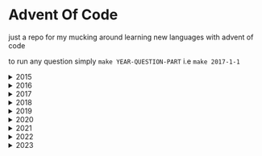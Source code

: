 # Advent Of Code

just a repo for my mucking around learning new languages with advent of code

to run any question simply `make YEAR-QUESTION-PART` i.e `make 2017-1-1`

<details>
<summary>2015</summary>

# 2015 In Rust #

01.1 ![alt text](https://raw.githubusercontent.com/phyzical/advent-of-code/master/cross.png)
01.2 ![alt text](https://raw.githubusercontent.com/phyzical/advent-of-code/master/cross.png)

02.1 ![alt text](https://raw.githubusercontent.com/phyzical/advent-of-code/master/cross.png)
02.2 ![alt text](https://raw.githubusercontent.com/phyzical/advent-of-code/master/cross.png)

03.1 ![alt text](https://raw.githubusercontent.com/phyzical/advent-of-code/master/cross.png)
03.2 ![alt text](https://raw.githubusercontent.com/phyzical/advent-of-code/master/cross.png)

04.1 ![alt text](https://raw.githubusercontent.com/phyzical/advent-of-code/master/cross.png)
04.2 ![alt text](https://raw.githubusercontent.com/phyzical/advent-of-code/master/cross.png)

05.1 ![alt text](https://raw.githubusercontent.com/phyzical/advent-of-code/master/cross.png)
05.2 ![alt text](https://raw.githubusercontent.com/phyzical/advent-of-code/master/cross.png)

06.1 ![alt text](https://raw.githubusercontent.com/phyzical/advent-of-code/master/cross.png)
06.2 ![alt text](https://raw.githubusercontent.com/phyzical/advent-of-code/master/cross.png)

07.1 ![alt text](https://raw.githubusercontent.com/phyzical/advent-of-code/master/cross.png)
07.2 ![alt text](https://raw.githubusercontent.com/phyzical/advent-of-code/master/cross.png)

08.1 ![alt text](https://raw.githubusercontent.com/phyzical/advent-of-code/master/cross.png)
08.2 ![alt text](https://raw.githubusercontent.com/phyzical/advent-of-code/master/cross.png)

09.1 ![alt text](https://raw.githubusercontent.com/phyzical/advent-of-code/master/cross.png)
09.2 ![alt text](https://raw.githubusercontent.com/phyzical/advent-of-code/master/cross.png)

10.1 ![alt text](https://raw.githubusercontent.com/phyzical/advent-of-code/master/cross.png)
10.2 ![alt text](https://raw.githubusercontent.com/phyzical/advent-of-code/master/cross.png)

11.1 ![alt text](https://raw.githubusercontent.com/phyzical/advent-of-code/master/cross.png)
11.2 ![alt text](https://raw.githubusercontent.com/phyzical/advent-of-code/master/cross.png)

12.1 ![alt text](https://raw.githubusercontent.com/phyzical/advent-of-code/master/cross.png)
12.2 ![alt text](https://raw.githubusercontent.com/phyzical/advent-of-code/master/cross.png)

13.1 ![alt text](https://raw.githubusercontent.com/phyzical/advent-of-code/master/cross.png)
13.2 ![alt text](https://raw.githubusercontent.com/phyzical/advent-of-code/master/cross.png)

14.1 ![alt text](https://raw.githubusercontent.com/phyzical/advent-of-code/master/cross.png)
14.2 ![alt text](https://raw.githubusercontent.com/phyzical/advent-of-code/master/cross.png)

15.1 ![alt text](https://raw.githubusercontent.com/phyzical/advent-of-code/master/cross.png)
15.2 ![alt text](https://raw.githubusercontent.com/phyzical/advent-of-code/master/cross.png)

16.1 ![alt text](https://raw.githubusercontent.com/phyzical/advent-of-code/master/cross.png)
16.2 ![alt text](https://raw.githubusercontent.com/phyzical/advent-of-code/master/cross.png)

17.1 ![alt text](https://raw.githubusercontent.com/phyzical/advent-of-code/master/cross.png)
17.2 ![alt text](https://raw.githubusercontent.com/phyzical/advent-of-code/master/cross.png)

18.1 ![alt text](https://raw.githubusercontent.com/phyzical/advent-of-code/master/cross.png)
18.2 ![alt text](https://raw.githubusercontent.com/phyzical/advent-of-code/master/cross.png)

19.1 ![alt text](https://raw.githubusercontent.com/phyzical/advent-of-code/master/cross.png)
19.2 ![alt text](https://raw.githubusercontent.com/phyzical/advent-of-code/master/cross.png)

20.1 ![alt text](https://raw.githubusercontent.com/phyzical/advent-of-code/master/cross.png)
20.2 ![alt text](https://raw.githubusercontent.com/phyzical/advent-of-code/master/cross.png)

21.1 ![alt text](https://raw.githubusercontent.com/phyzical/advent-of-code/master/cross.png)
21.2 ![alt text](https://raw.githubusercontent.com/phyzical/advent-of-code/master/cross.png)

22.1 ![alt text](https://raw.githubusercontent.com/phyzical/advent-of-code/master/cross.png)
22.2 ![alt text](https://raw.githubusercontent.com/phyzical/advent-of-code/master/cross.png)

23.1 ![alt text](https://raw.githubusercontent.com/phyzical/advent-of-code/master/cross.png)
23.2 ![alt text](https://raw.githubusercontent.com/phyzical/advent-of-code/master/cross.png)

24.1 ![alt text](https://raw.githubusercontent.com/phyzical/advent-of-code/master/cross.png)
24.2 ![alt text](https://raw.githubusercontent.com/phyzical/advent-of-code/master/cross.png)

25.1 ![alt text](https://raw.githubusercontent.com/phyzical/advent-of-code/master/cross.png)
25.2 ![alt text](https://raw.githubusercontent.com/phyzical/advent-of-code/master/cross.png)
</details>

<details>
<summary>2016</summary>

# 2016 in javascript #

01.1 ![alt text](https://raw.githubusercontent.com/phyzical/advent-of-code/master/golden_star.png)
01.2 ![alt text](https://raw.githubusercontent.com/phyzical/advent-of-code/master/golden_star.png)

02.1 ![alt text](https://raw.githubusercontent.com/phyzical/advent-of-code/master/golden_star.png)
02.2 ![alt text](https://raw.githubusercontent.com/phyzical/advent-of-code/master/golden_star.png)

03.1 ![alt text](https://raw.githubusercontent.com/phyzical/advent-of-code/master/golden_star.png)
03.2 ![alt text](https://raw.githubusercontent.com/phyzical/advent-of-code/master/golden_star.png)

04.1 ![alt text](https://raw.githubusercontent.com/phyzical/advent-of-code/master/golden_star.png)
04.2 ![alt text](https://raw.githubusercontent.com/phyzical/advent-of-code/master/golden_star.png)

05.1 ![alt text](https://raw.githubusercontent.com/phyzical/advent-of-code/master/golden_star.png)
05.2 ![alt text](https://raw.githubusercontent.com/phyzical/advent-of-code/master/golden_star.png)

06.1 ![alt text](https://raw.githubusercontent.com/phyzical/advent-of-code/master/golden_star.png)
06.2 ![alt text](https://raw.githubusercontent.com/phyzical/advent-of-code/master/golden_star.png)

07.1 ![alt text](https://raw.githubusercontent.com/phyzical/advent-of-code/master/cross.png)
07.2 ![alt text](https://raw.githubusercontent.com/phyzical/advent-of-code/master/cross.png)

08.1 ![alt text](https://raw.githubusercontent.com/phyzical/advent-of-code/master/golden_star.png)
08.2 ![alt text](https://raw.githubusercontent.com/phyzical/advent-of-code/master/golden_star.png)

09.1 ![alt text](https://raw.githubusercontent.com/phyzical/advent-of-code/master/golden_star.png)
09.2 ![alt text](https://raw.githubusercontent.com/phyzical/advent-of-code/master/cross.png)

10.1 ![alt text](https://raw.githubusercontent.com/phyzical/advent-of-code/master/golden_star.png)
10.2 ![alt text](https://raw.githubusercontent.com/phyzical/advent-of-code/master/golden_star.png)

11.1 ![alt text](https://raw.githubusercontent.com/phyzical/advent-of-code/master/cross.png)
11.2 ![alt text](https://raw.githubusercontent.com/phyzical/advent-of-code/master/cross.png)

12.1 ![alt text](https://raw.githubusercontent.com/phyzical/advent-of-code/master/golden_star.png)
12.2 ![alt text](https://raw.githubusercontent.com/phyzical/advent-of-code/master/golden_star.png)

13.1 ![alt text](https://raw.githubusercontent.com/phyzical/advent-of-code/master/cross.png)
13.2 ![alt text](https://raw.githubusercontent.com/phyzical/advent-of-code/master/cross.png)

14.1 ![alt text](https://raw.githubusercontent.com/phyzical/advent-of-code/master/golden_star.png)
14.2 ![alt text](https://raw.githubusercontent.com/phyzical/advent-of-code/master/golden_star.png)

15.1 ![alt text](https://raw.githubusercontent.com/phyzical/advent-of-code/master/golden_star.png)
15.2 ![alt text](https://raw.githubusercontent.com/phyzical/advent-of-code/master/golden_star.png)

16.1 ![alt text](https://raw.githubusercontent.com/phyzical/advent-of-code/master/golden_star.png)
16.2 ![alt text](https://raw.githubusercontent.com/phyzical/advent-of-code/master/golden_star.png)

17.1 ![alt text](https://raw.githubusercontent.com/phyzical/advent-of-code/master/cross.png)
17.2 ![alt text](https://raw.githubusercontent.com/phyzical/advent-of-code/master/cross.png)

18.1 ![alt text](https://raw.githubusercontent.com/phyzical/advent-of-code/master/golden_star.png)
18.2 ![alt text](https://raw.githubusercontent.com/phyzical/advent-of-code/master/golden_star.png)

19.1 ![alt text](https://raw.githubusercontent.com/phyzical/advent-of-code/master/cross.png)
19.2 ![alt text](https://raw.githubusercontent.com/phyzical/advent-of-code/master/cross.png)

20.1 ![alt text](https://raw.githubusercontent.com/phyzical/advent-of-code/master/golden_star.png)
20.2 ![alt text](https://raw.githubusercontent.com/phyzical/advent-of-code/master/cross.png)

21.1 ![alt text](https://raw.githubusercontent.com/phyzical/advent-of-code/master/golden_star.png)
21.2 ![alt text](https://raw.githubusercontent.com/phyzical/advent-of-code/master/cross.png)

22.1 ![alt text](https://raw.githubusercontent.com/phyzical/advent-of-code/master/golden_star.png)
22.2 ![alt text](https://raw.githubusercontent.com/phyzical/advent-of-code/master/cross.png)

23.1 ![alt text](https://raw.githubusercontent.com/phyzical/advent-of-code/master/cross.png)
23.2 ![alt text](https://raw.githubusercontent.com/phyzical/advent-of-code/master/cross.png)

24.1 ![alt text](https://raw.githubusercontent.com/phyzical/advent-of-code/master/cross.png)
24.2 ![alt text](https://raw.githubusercontent.com/phyzical/advent-of-code/master/cross.png)

25.1 ![alt text](https://raw.githubusercontent.com/phyzical/advent-of-code/master/cross.png)
25.2 ![alt text](https://raw.githubusercontent.com/phyzical/advent-of-code/master/cross.png)
</details>

<details>
<summary>2017</summary>

# 2017 in python #

01.1 ![alt text](https://raw.githubusercontent.com/phyzical/advent-of-code/master/golden_star.png)
01.2 ![alt text](https://raw.githubusercontent.com/phyzical/advent-of-code/master/golden_star.png)

02.1 ![alt text](https://raw.githubusercontent.com/phyzical/advent-of-code/master/golden_star.png)
02.2 ![alt text](https://raw.githubusercontent.com/phyzical/advent-of-code/master/golden_star.png)

03.1 ![alt text](https://raw.githubusercontent.com/phyzical/advent-of-code/master/golden_star.png)
03.2 ![alt text](https://raw.githubusercontent.com/phyzical/advent-of-code/master/golden_star.png)

04.1 ![alt text](https://raw.githubusercontent.com/phyzical/advent-of-code/master/golden_star.png)
04.2 ![alt text](https://raw.githubusercontent.com/phyzical/advent-of-code/master/golden_star.png)

05.1 ![alt text](https://raw.githubusercontent.com/phyzical/advent-of-code/master/golden_star.png)
05.2 ![alt text](https://raw.githubusercontent.com/phyzical/advent-of-code/master/golden_star.png)

06.1 ![alt text](https://raw.githubusercontent.com/phyzical/advent-of-code/master/golden_star.png)
06.2 ![alt text](https://raw.githubusercontent.com/phyzical/advent-of-code/master/golden_star.png)

07.1 ![alt text](https://raw.githubusercontent.com/phyzical/advent-of-code/master/golden_star.png)
07.2 ![alt text](https://raw.githubusercontent.com/phyzical/advent-of-code/master/golden_star.png)

08.1 ![alt text](https://raw.githubusercontent.com/phyzical/advent-of-code/master/golden_star.png)
08.2 ![alt text](https://raw.githubusercontent.com/phyzical/advent-of-code/master/golden_star.png)

09.1 ![alt text](https://raw.githubusercontent.com/phyzical/advent-of-code/master/golden_star.png)
09.2 ![alt text](https://raw.githubusercontent.com/phyzical/advent-of-code/master/golden_star.png)

10.1 ![alt text](https://raw.githubusercontent.com/phyzical/advent-of-code/master/golden_star.png)
10.2 ![alt text](https://raw.githubusercontent.com/phyzical/advent-of-code/master/golden_star.png)

11.1 ![alt text](https://raw.githubusercontent.com/phyzical/advent-of-code/master/golden_star.png)
11.2 ![alt text](https://raw.githubusercontent.com/phyzical/advent-of-code/master/golden_star.png)

12.1 ![alt text](https://raw.githubusercontent.com/phyzical/advent-of-code/master/golden_star.png)
12.2 ![alt text](https://raw.githubusercontent.com/phyzical/advent-of-code/master/golden_star.png)

13.1 ![alt text](https://raw.githubusercontent.com/phyzical/advent-of-code/master/golden_star.png)
13.2 ![alt text](https://raw.githubusercontent.com/phyzical/advent-of-code/master/golden_star.png)

14.1 ![alt text](https://raw.githubusercontent.com/phyzical/advent-of-code/master/golden_star.png)
14.2 ![alt text](https://raw.githubusercontent.com/phyzical/advent-of-code/master/golden_star.png)

15.1 ![alt text](https://raw.githubusercontent.com/phyzical/advent-of-code/master/golden_star.png)
15.2 ![alt text](https://raw.githubusercontent.com/phyzical/advent-of-code/master/golden_star.png)

16.1 ![alt text](https://raw.githubusercontent.com/phyzical/advent-of-code/master/golden_star.png)
16.2 ![alt text](https://raw.githubusercontent.com/phyzical/advent-of-code/master/golden_star.png)

17.1 ![alt text](https://raw.githubusercontent.com/phyzical/advent-of-code/master/golden_star.png)
17.2 ![alt text](https://raw.githubusercontent.com/phyzical/advent-of-code/master/cross.png)

18.1 ![alt text](https://raw.githubusercontent.com/phyzical/advent-of-code/master/golden_star.png)
18.2 ![alt text](https://raw.githubusercontent.com/phyzical/advent-of-code/master/golden_star.png)

19.1 ![alt text](https://raw.githubusercontent.com/phyzical/advent-of-code/master/golden_star.png)
19.2 ![alt text](https://raw.githubusercontent.com/phyzical/advent-of-code/master/golden_star.png)

20.1 ![alt text](https://raw.githubusercontent.com/phyzical/advent-of-code/master/golden_star.png)
20.2 ![alt text](https://raw.githubusercontent.com/phyzical/advent-of-code/master/golden_star.png)

21.1 ![alt text](https://raw.githubusercontent.com/phyzical/advent-of-code/master/cross.png)
21.2 ![alt text](https://raw.githubusercontent.com/phyzical/advent-of-code/master/cross.png)

22.1 ![alt text](https://raw.githubusercontent.com/phyzical/advent-of-code/master/golden_star.png)
22.2 ![alt text](https://raw.githubusercontent.com/phyzical/advent-of-code/master/golden_star.png)

23.1 ![alt text](https://raw.githubusercontent.com/phyzical/advent-of-code/master/golden_star.png)
23.2 ![alt text](https://raw.githubusercontent.com/phyzical/advent-of-code/master/cross.png)

24.1 ![alt text](https://raw.githubusercontent.com/phyzical/advent-of-code/master/golden_star.png)
24.2 ![alt text](https://raw.githubusercontent.com/phyzical/advent-of-code/master/golden_star.png)

25.1 ![alt text](https://raw.githubusercontent.com/phyzical/advent-of-code/master/golden_star.png)
25.2 ![alt text](https://raw.githubusercontent.com/phyzical/advent-of-code/master/cross.png)
</details>

<details>
<summary>2018</summary>

# 2018 in elixir #

01.1 ![alt text](https://raw.githubusercontent.com/phyzical/advent-of-code/master/golden_star.png)
01.2 ![alt text](https://raw.githubusercontent.com/phyzical/advent-of-code/master/golden_star.png)

02.1 ![alt text](https://raw.githubusercontent.com/phyzical/advent-of-code/master/golden_star.png)
02.2 ![alt text](https://raw.githubusercontent.com/phyzical/advent-of-code/master/cross.png)

03.1 ![alt text](https://raw.githubusercontent.com/phyzical/advent-of-code/master/golden_star.png)
03.2 ![alt text](https://raw.githubusercontent.com/phyzical/advent-of-code/master/golden_star.png)

04.1 ![alt text](https://raw.githubusercontent.com/phyzical/advent-of-code/master/cross.png)
04.2 ![alt text](https://raw.githubusercontent.com/phyzical/advent-of-code/master/cross.png)

05.1 ![alt text](https://raw.githubusercontent.com/phyzical/advent-of-code/master/golden_star.png)
05.2 ![alt text](https://raw.githubusercontent.com/phyzical/advent-of-code/master/golden_star.png)

06.1 ![alt text](https://raw.githubusercontent.com/phyzical/advent-of-code/master/cross.png)
06.2 ![alt text](https://raw.githubusercontent.com/phyzical/advent-of-code/master/cross.png)

07.1 ![alt text](https://raw.githubusercontent.com/phyzical/advent-of-code/master/cross.png)
07.2 ![alt text](https://raw.githubusercontent.com/phyzical/advent-of-code/master/cross.png)

08.1 ![alt text](https://raw.githubusercontent.com/phyzical/advent-of-code/master/cross.png)
08.2 ![alt text](https://raw.githubusercontent.com/phyzical/advent-of-code/master/cross.png)

09.1 ![alt text](https://raw.githubusercontent.com/phyzical/advent-of-code/master/cross.png)
09.2 ![alt text](https://raw.githubusercontent.com/phyzical/advent-of-code/master/cross.png)

10.1 ![alt text](https://raw.githubusercontent.com/phyzical/advent-of-code/master/cross.png)
10.2 ![alt text](https://raw.githubusercontent.com/phyzical/advent-of-code/master/cross.png)

11.1 ![alt text](https://raw.githubusercontent.com/phyzical/advent-of-code/master/cross.png)
11.2 ![alt text](https://raw.githubusercontent.com/phyzical/advent-of-code/master/cross.png)

12.1 ![alt text](https://raw.githubusercontent.com/phyzical/advent-of-code/master/cross.png)
12.2 ![alt text](https://raw.githubusercontent.com/phyzical/advent-of-code/master/cross.png)

13.1 ![alt text](https://raw.githubusercontent.com/phyzical/advent-of-code/master/cross.png)
13.2 ![alt text](https://raw.githubusercontent.com/phyzical/advent-of-code/master/cross.png)

14.1 ![alt text](https://raw.githubusercontent.com/phyzical/advent-of-code/master/cross.png)
14.2 ![alt text](https://raw.githubusercontent.com/phyzical/advent-of-code/master/cross.png)

15.1 ![alt text](https://raw.githubusercontent.com/phyzical/advent-of-code/master/cross.png)
15.2 ![alt text](https://raw.githubusercontent.com/phyzical/advent-of-code/master/cross.png)

16.1 ![alt text](https://raw.githubusercontent.com/phyzical/advent-of-code/master/cross.png)
16.2 ![alt text](https://raw.githubusercontent.com/phyzical/advent-of-code/master/cross.png)

17.1 ![alt text](https://raw.githubusercontent.com/phyzical/advent-of-code/master/cross.png)
17.2 ![alt text](https://raw.githubusercontent.com/phyzical/advent-of-code/master/cross.png)

18.1 ![alt text](https://raw.githubusercontent.com/phyzical/advent-of-code/master/cross.png)
18.2 ![alt text](https://raw.githubusercontent.com/phyzical/advent-of-code/master/cross.png)

19.1 ![alt text](https://raw.githubusercontent.com/phyzical/advent-of-code/master/cross.png)
19.2 ![alt text](https://raw.githubusercontent.com/phyzical/advent-of-code/master/cross.png)

20.1 ![alt text](https://raw.githubusercontent.com/phyzical/advent-of-code/master/cross.png)
20.2 ![alt text](https://raw.githubusercontent.com/phyzical/advent-of-code/master/cross.png)

21.1 ![alt text](https://raw.githubusercontent.com/phyzical/advent-of-code/master/cross.png)
21.2 ![alt text](https://raw.githubusercontent.com/phyzical/advent-of-code/master/cross.png)

22.1 ![alt text](https://raw.githubusercontent.com/phyzical/advent-of-code/master/cross.png)
22.2 ![alt text](https://raw.githubusercontent.com/phyzical/advent-of-code/master/cross.png)

23.1 ![alt text](https://raw.githubusercontent.com/phyzical/advent-of-code/master/cross.png)
23.2 ![alt text](https://raw.githubusercontent.com/phyzical/advent-of-code/master/cross.png)

24.1 ![alt text](https://raw.githubusercontent.com/phyzical/advent-of-code/master/cross.png)
24.2 ![alt text](https://raw.githubusercontent.com/phyzical/advent-of-code/master/cross.png)

25.1 ![alt text](https://raw.githubusercontent.com/phyzical/advent-of-code/master/cross.png)
25.2 ![alt text](https://raw.githubusercontent.com/phyzical/advent-of-code/master/cross.png)
</details>

<details>
<summary>2019</summary>

# 2019 in c# #

01.1 ![alt text](https://raw.githubusercontent.com/phyzical/advent-of-code/master/cross.png)
01.2 ![alt text](https://raw.githubusercontent.com/phyzical/advent-of-code/master/cross.png)

02.1 ![alt text](https://raw.githubusercontent.com/phyzical/advent-of-code/master/cross.png)
02.2 ![alt text](https://raw.githubusercontent.com/phyzical/advent-of-code/master/cross.png)

03.1 ![alt text](https://raw.githubusercontent.com/phyzical/advent-of-code/master/cross.png)
03.2 ![alt text](https://raw.githubusercontent.com/phyzical/advent-of-code/master/cross.png)

04.1 ![alt text](https://raw.githubusercontent.com/phyzical/advent-of-code/master/cross.png)
04.2 ![alt text](https://raw.githubusercontent.com/phyzical/advent-of-code/master/cross.png)

05.1 ![alt text](https://raw.githubusercontent.com/phyzical/advent-of-code/master/cross.png)
05.2 ![alt text](https://raw.githubusercontent.com/phyzical/advent-of-code/master/cross.png)

06.1 ![alt text](https://raw.githubusercontent.com/phyzical/advent-of-code/master/cross.png)
06.2 ![alt text](https://raw.githubusercontent.com/phyzical/advent-of-code/master/cross.png)

07.1 ![alt text](https://raw.githubusercontent.com/phyzical/advent-of-code/master/cross.png)
07.2 ![alt text](https://raw.githubusercontent.com/phyzical/advent-of-code/master/cross.png)

08.1 ![alt text](https://raw.githubusercontent.com/phyzical/advent-of-code/master/cross.png)
08.2 ![alt text](https://raw.githubusercontent.com/phyzical/advent-of-code/master/cross.png)

09.1 ![alt text](https://raw.githubusercontent.com/phyzical/advent-of-code/master/cross.png)
09.2 ![alt text](https://raw.githubusercontent.com/phyzical/advent-of-code/master/cross.png)

10.1 ![alt text](https://raw.githubusercontent.com/phyzical/advent-of-code/master/cross.png)
10.2 ![alt text](https://raw.githubusercontent.com/phyzical/advent-of-code/master/cross.png)

11.1 ![alt text](https://raw.githubusercontent.com/phyzical/advent-of-code/master/cross.png)
11.2 ![alt text](https://raw.githubusercontent.com/phyzical/advent-of-code/master/cross.png)

12.1 ![alt text](https://raw.githubusercontent.com/phyzical/advent-of-code/master/cross.png)
12.2 ![alt text](https://raw.githubusercontent.com/phyzical/advent-of-code/master/cross.png)

13.1 ![alt text](https://raw.githubusercontent.com/phyzical/advent-of-code/master/cross.png)
13.2 ![alt text](https://raw.githubusercontent.com/phyzical/advent-of-code/master/cross.png)

14.1 ![alt text](https://raw.githubusercontent.com/phyzical/advent-of-code/master/cross.png)
14.2 ![alt text](https://raw.githubusercontent.com/phyzical/advent-of-code/master/cross.png)

15.1 ![alt text](https://raw.githubusercontent.com/phyzical/advent-of-code/master/cross.png)
15.2 ![alt text](https://raw.githubusercontent.com/phyzical/advent-of-code/master/cross.png)

16.1 ![alt text](https://raw.githubusercontent.com/phyzical/advent-of-code/master/cross.png)
16.2 ![alt text](https://raw.githubusercontent.com/phyzical/advent-of-code/master/cross.png)

17.1 ![alt text](https://raw.githubusercontent.com/phyzical/advent-of-code/master/cross.png)
17.2 ![alt text](https://raw.githubusercontent.com/phyzical/advent-of-code/master/cross.png)

18.1 ![alt text](https://raw.githubusercontent.com/phyzical/advent-of-code/master/cross.png)
18.2 ![alt text](https://raw.githubusercontent.com/phyzical/advent-of-code/master/cross.png)

19.1 ![alt text](https://raw.githubusercontent.com/phyzical/advent-of-code/master/cross.png)
19.2 ![alt text](https://raw.githubusercontent.com/phyzical/advent-of-code/master/cross.png)

20.1 ![alt text](https://raw.githubusercontent.com/phyzical/advent-of-code/master/cross.png)
20.2 ![alt text](https://raw.githubusercontent.com/phyzical/advent-of-code/master/cross.png)

21.1 ![alt text](https://raw.githubusercontent.com/phyzical/advent-of-code/master/cross.png)
21.2 ![alt text](https://raw.githubusercontent.com/phyzical/advent-of-code/master/cross.png)

22.1 ![alt text](https://raw.githubusercontent.com/phyzical/advent-of-code/master/cross.png)
22.2 ![alt text](https://raw.githubusercontent.com/phyzical/advent-of-code/master/cross.png)

23.1 ![alt text](https://raw.githubusercontent.com/phyzical/advent-of-code/master/cross.png)
23.2 ![alt text](https://raw.githubusercontent.com/phyzical/advent-of-code/master/cross.png)

24.1 ![alt text](https://raw.githubusercontent.com/phyzical/advent-of-code/master/cross.png)
24.2 ![alt text](https://raw.githubusercontent.com/phyzical/advent-of-code/master/cross.png)

25.1 ![alt text](https://raw.githubusercontent.com/phyzical/advent-of-code/master/cross.png)
25.2 ![alt text](https://raw.githubusercontent.com/phyzical/advent-of-code/master/cross.png)
</details>

<details>
<summary>2020</summary>

# 2020 in ruby #

01.1 ![alt text](https://raw.githubusercontent.com/phyzical/advent-of-code/master/golden_star.png)
01.2 ![alt text](https://raw.githubusercontent.com/phyzical/advent-of-code/master/golden_star.png)

02.1 ![alt text](https://raw.githubusercontent.com/phyzical/advent-of-code/master/golden_star.png)
02.2 ![alt text](https://raw.githubusercontent.com/phyzical/advent-of-code/master/golden_star.png)

03.1 ![alt text](https://raw.githubusercontent.com/phyzical/advent-of-code/master/golden_star.png)
03.2 ![alt text](https://raw.githubusercontent.com/phyzical/advent-of-code/master/golden_star.png)

04.1 ![alt text](https://raw.githubusercontent.com/phyzical/advent-of-code/master/golden_star.png)
04.2 ![alt text](https://raw.githubusercontent.com/phyzical/advent-of-code/master/golden_star.png)

05.1 ![alt text](https://raw.githubusercontent.com/phyzical/advent-of-code/master/golden_star.png)
05.2 ![alt text](https://raw.githubusercontent.com/phyzical/advent-of-code/master/golden_star.png)

06.1 ![alt text](https://raw.githubusercontent.com/phyzical/advent-of-code/master/golden_star.png)
06.2 ![alt text](https://raw.githubusercontent.com/phyzical/advent-of-code/master/golden_star.png)

07.1 ![alt text](https://raw.githubusercontent.com/phyzical/advent-of-code/master/golden_star.png)
07.2 ![alt text](https://raw.githubusercontent.com/phyzical/advent-of-code/master/golden_star.png)

08.1 ![alt text](https://raw.githubusercontent.com/phyzical/advent-of-code/master/golden_star.png)
08.2 ![alt text](https://raw.githubusercontent.com/phyzical/advent-of-code/master/golden_star.png)

09.1 ![alt text](https://raw.githubusercontent.com/phyzical/advent-of-code/master/golden_star.png)
09.2 ![alt text](https://raw.githubusercontent.com/phyzical/advent-of-code/master/golden_star.png)

10.1 ![alt text](https://raw.githubusercontent.com/phyzical/advent-of-code/master/golden_star.png)
10.2 ![alt text](https://raw.githubusercontent.com/phyzical/advent-of-code/master/cross.png)

11.1 ![alt text](https://raw.githubusercontent.com/phyzical/advent-of-code/master/golden_star.png)
11.2 ![alt text](https://raw.githubusercontent.com/phyzical/advent-of-code/master/golden_star.png)

12.1 ![alt text](https://raw.githubusercontent.com/phyzical/advent-of-code/master/golden_star.png)
12.2 ![alt text](https://raw.githubusercontent.com/phyzical/advent-of-code/master/golden_star.png)

13.1 ![alt text](https://raw.githubusercontent.com/phyzical/advent-of-code/master/golden_star.png)
13.2 ![alt text](https://raw.githubusercontent.com/phyzical/advent-of-code/master/cross.png)

14.1 ![alt text](https://raw.githubusercontent.com/phyzical/advent-of-code/master/golden_star.png)
14.2 ![alt text](https://raw.githubusercontent.com/phyzical/advent-of-code/master/cross.png)

15.1 ![alt text](https://raw.githubusercontent.com/phyzical/advent-of-code/master/golden_star.png)
15.2 ![alt text](https://raw.githubusercontent.com/phyzical/advent-of-code/master/golden_star.png)

16.1 ![alt text](https://raw.githubusercontent.com/phyzical/advent-of-code/master/golden_star.png)
16.2 ![alt text](https://raw.githubusercontent.com/phyzical/advent-of-code/master/cross.png)

17.1 ![alt text](https://raw.githubusercontent.com/phyzical/advent-of-code/master/cross.png)
17.2 ![alt text](https://raw.githubusercontent.com/phyzical/advent-of-code/master/cross.png)

18.1 ![alt text](https://raw.githubusercontent.com/phyzical/advent-of-code/master/cross.png)
18.2 ![alt text](https://raw.githubusercontent.com/phyzical/advent-of-code/master/cross.png)

19.1 ![alt text](https://raw.githubusercontent.com/phyzical/advent-of-code/master/cross.png)
19.2 ![alt text](https://raw.githubusercontent.com/phyzical/advent-of-code/master/cross.png)

20.1 ![alt text](https://raw.githubusercontent.com/phyzical/advent-of-code/master/cross.png)
20.2 ![alt text](https://raw.githubusercontent.com/phyzical/advent-of-code/master/cross.png)

21.1 ![alt text](https://raw.githubusercontent.com/phyzical/advent-of-code/master/cross.png)
21.2 ![alt text](https://raw.githubusercontent.com/phyzical/advent-of-code/master/cross.png)

22.1 ![alt text](https://raw.githubusercontent.com/phyzical/advent-of-code/master/golden_star.png)
22.2 ![alt text](https://raw.githubusercontent.com/phyzical/advent-of-code/master/cross.png)

23.1 ![alt text](https://raw.githubusercontent.com/phyzical/advent-of-code/master/cross.png)
23.2 ![alt text](https://raw.githubusercontent.com/phyzical/advent-of-code/master/cross.png)

24.1 ![alt text](https://raw.githubusercontent.com/phyzical/advent-of-code/master/cross.png)
24.2 ![alt text](https://raw.githubusercontent.com/phyzical/advent-of-code/master/cross.png)

25.1 ![alt text](https://raw.githubusercontent.com/phyzical/advent-of-code/master/cross.png)
25.2 ![alt text](https://raw.githubusercontent.com/phyzical/advent-of-code/master/cross.png)

</details>

<details>
<summary>2021</summary>

# 2021 in php #

01.1 ![alt text](https://raw.githubusercontent.com/phyzical/advent-of-code/master/golden_star.png)
01.2 ![alt text](https://raw.githubusercontent.com/phyzical/advent-of-code/master/golden_star.png)

02.1 ![alt text](https://raw.githubusercontent.com/phyzical/advent-of-code/master/golden_star.png)
02.2 ![alt text](https://raw.githubusercontent.com/phyzical/advent-of-code/master/golden_star.png)

03.1 ![alt text](https://raw.githubusercontent.com/phyzical/advent-of-code/master/golden_star.png)
03.2 ![alt text](https://raw.githubusercontent.com/phyzical/advent-of-code/master/golden_star.png)

04.1 ![alt text](https://raw.githubusercontent.com/phyzical/advent-of-code/master/golden_star.png)
04.2 ![alt text](https://raw.githubusercontent.com/phyzical/advent-of-code/master/golden_star.png)

05.1 ![alt text](https://raw.githubusercontent.com/phyzical/advent-of-code/master/golden_star.png)
05.2 ![alt text](https://raw.githubusercontent.com/phyzical/advent-of-code/master/golden_star.png)

06.1 ![alt text](https://raw.githubusercontent.com/phyzical/advent-of-code/master/cross.png)
06.2 ![alt text](https://raw.githubusercontent.com/phyzical/advent-of-code/master/cross.png)

07.1 ![alt text](https://raw.githubusercontent.com/phyzical/advent-of-code/master/cross.png)
07.2 ![alt text](https://raw.githubusercontent.com/phyzical/advent-of-code/master/cross.png)

08.1 ![alt text](https://raw.githubusercontent.com/phyzical/advent-of-code/master/cross.png)
08.2 ![alt text](https://raw.githubusercontent.com/phyzical/advent-of-code/master/cross.png)

09.1 ![alt text](https://raw.githubusercontent.com/phyzical/advent-of-code/master/cross.png)
09.2 ![alt text](https://raw.githubusercontent.com/phyzical/advent-of-code/master/cross.png)

10.1 ![alt text](https://raw.githubusercontent.com/phyzical/advent-of-code/master/cross.png)
10.2 ![alt text](https://raw.githubusercontent.com/phyzical/advent-of-code/master/cross.png)

11.1 ![alt text](https://raw.githubusercontent.com/phyzical/advent-of-code/master/cross.png)
11.2 ![alt text](https://raw.githubusercontent.com/phyzical/advent-of-code/master/cross.png)

12.1 ![alt text](https://raw.githubusercontent.com/phyzical/advent-of-code/master/cross.png)
12.2 ![alt text](https://raw.githubusercontent.com/phyzical/advent-of-code/master/cross.png)

13.1 ![alt text](https://raw.githubusercontent.com/phyzical/advent-of-code/master/cross.png)
13.2 ![alt text](https://raw.githubusercontent.com/phyzical/advent-of-code/master/cross.png)

14.1 ![alt text](https://raw.githubusercontent.com/phyzical/advent-of-code/master/cross.png)
14.2 ![alt text](https://raw.githubusercontent.com/phyzical/advent-of-code/master/cross.png)

15.1 ![alt text](https://raw.githubusercontent.com/phyzical/advent-of-code/master/cross.png)
15.2 ![alt text](https://raw.githubusercontent.com/phyzical/advent-of-code/master/cross.png)

16.1 ![alt text](https://raw.githubusercontent.com/phyzical/advent-of-code/master/cross.png)
16.2 ![alt text](https://raw.githubusercontent.com/phyzical/advent-of-code/master/cross.png)

17.1 ![alt text](https://raw.githubusercontent.com/phyzical/advent-of-code/master/cross.png)
17.2 ![alt text](https://raw.githubusercontent.com/phyzical/advent-of-code/master/cross.png)

18.1 ![alt text](https://raw.githubusercontent.com/phyzical/advent-of-code/master/cross.png)
18.2 ![alt text](https://raw.githubusercontent.com/phyzical/advent-of-code/master/cross.png)

19.1 ![alt text](https://raw.githubusercontent.com/phyzical/advent-of-code/master/cross.png)
19.2 ![alt text](https://raw.githubusercontent.com/phyzical/advent-of-code/master/cross.png)

20.1 ![alt text](https://raw.githubusercontent.com/phyzical/advent-of-code/master/cross.png)
20.2 ![alt text](https://raw.githubusercontent.com/phyzical/advent-of-code/master/cross.png)

21.1 ![alt text](https://raw.githubusercontent.com/phyzical/advent-of-code/master/cross.png)
21.2 ![alt text](https://raw.githubusercontent.com/phyzical/advent-of-code/master/cross.png)

22.1 ![alt text](https://raw.githubusercontent.com/phyzical/advent-of-code/master/cross.png)
22.2 ![alt text](https://raw.githubusercontent.com/phyzical/advent-of-code/master/cross.png)

23.1 ![alt text](https://raw.githubusercontent.com/phyzical/advent-of-code/master/cross.png)
23.2 ![alt text](https://raw.githubusercontent.com/phyzical/advent-of-code/master/cross.png)

24.1 ![alt text](https://raw.githubusercontent.com/phyzical/advent-of-code/master/cross.png)
24.2 ![alt text](https://raw.githubusercontent.com/phyzical/advent-of-code/master/cross.png)

25.1 ![alt text](https://raw.githubusercontent.com/phyzical/advent-of-code/master/cross.png)
25.2 ![alt text](https://raw.githubusercontent.com/phyzical/advent-of-code/master/cross.png)
</details>

<details>
<summary>2022</summary>

# 2022 in js #

01.1 ![alt text](https://raw.githubusercontent.com/phyzical/advent-of-code/master/cross.png)
01.2 ![alt text](https://raw.githubusercontent.com/phyzical/advent-of-code/master/cross.png)

02.1 ![alt text](https://raw.githubusercontent.com/phyzical/advent-of-code/master/cross.png)
02.2 ![alt text](https://raw.githubusercontent.com/phyzical/advent-of-code/master/cross.png)

03.1 ![alt text](https://raw.githubusercontent.com/phyzical/advent-of-code/master/cross.png)
03.2 ![alt text](https://raw.githubusercontent.com/phyzical/advent-of-code/master/cross.png)

04.1 ![alt text](https://raw.githubusercontent.com/phyzical/advent-of-code/master/cross.png)
04.2 ![alt text](https://raw.githubusercontent.com/phyzical/advent-of-code/master/cross.png)

05.1 ![alt text](https://raw.githubusercontent.com/phyzical/advent-of-code/master/cross.png)
05.2 ![alt text](https://raw.githubusercontent.com/phyzical/advent-of-code/master/cross.png)

06.1 ![alt text](https://raw.githubusercontent.com/phyzical/advent-of-code/master/cross.png)
06.2 ![alt text](https://raw.githubusercontent.com/phyzical/advent-of-code/master/cross.png)

07.1 ![alt text](https://raw.githubusercontent.com/phyzical/advent-of-code/master/cross.png)
07.2 ![alt text](https://raw.githubusercontent.com/phyzical/advent-of-code/master/cross.png)

08.1 ![alt text](https://raw.githubusercontent.com/phyzical/advent-of-code/master/cross.png)
08.2 ![alt text](https://raw.githubusercontent.com/phyzical/advent-of-code/master/cross.png)

09.1 ![alt text](https://raw.githubusercontent.com/phyzical/advent-of-code/master/cross.png)
09.2 ![alt text](https://raw.githubusercontent.com/phyzical/advent-of-code/master/cross.png)

10.1 ![alt text](https://raw.githubusercontent.com/phyzical/advent-of-code/master/cross.png)
10.2 ![alt text](https://raw.githubusercontent.com/phyzical/advent-of-code/master/cross.png)

11.1 ![alt text](https://raw.githubusercontent.com/phyzical/advent-of-code/master/cross.png)
11.2 ![alt text](https://raw.githubusercontent.com/phyzical/advent-of-code/master/cross.png)

12.1 ![alt text](https://raw.githubusercontent.com/phyzical/advent-of-code/master/cross.png)
12.2 ![alt text](https://raw.githubusercontent.com/phyzical/advent-of-code/master/cross.png)

13.1 ![alt text](https://raw.githubusercontent.com/phyzical/advent-of-code/master/cross.png)
13.2 ![alt text](https://raw.githubusercontent.com/phyzical/advent-of-code/master/cross.png)

14.1 ![alt text](https://raw.githubusercontent.com/phyzical/advent-of-code/master/cross.png)
14.2 ![alt text](https://raw.githubusercontent.com/phyzical/advent-of-code/master/cross.png)

15.1 ![alt text](https://raw.githubusercontent.com/phyzical/advent-of-code/master/cross.png)
15.2 ![alt text](https://raw.githubusercontent.com/phyzical/advent-of-code/master/cross.png)

16.1 ![alt text](https://raw.githubusercontent.com/phyzical/advent-of-code/master/cross.png)
16.2 ![alt text](https://raw.githubusercontent.com/phyzical/advent-of-code/master/cross.png)

17.1 ![alt text](https://raw.githubusercontent.com/phyzical/advent-of-code/master/cross.png)
17.2 ![alt text](https://raw.githubusercontent.com/phyzical/advent-of-code/master/cross.png)

18.1 ![alt text](https://raw.githubusercontent.com/phyzical/advent-of-code/master/cross.png)
18.2 ![alt text](https://raw.githubusercontent.com/phyzical/advent-of-code/master/cross.png)

19.1 ![alt text](https://raw.githubusercontent.com/phyzical/advent-of-code/master/cross.png)
19.2 ![alt text](https://raw.githubusercontent.com/phyzical/advent-of-code/master/cross.png)

20.1 ![alt text](https://raw.githubusercontent.com/phyzical/advent-of-code/master/cross.png)
20.2 ![alt text](https://raw.githubusercontent.com/phyzical/advent-of-code/master/cross.png)

21.1 ![alt text](https://raw.githubusercontent.com/phyzical/advent-of-code/master/cross.png)
21.2 ![alt text](https://raw.githubusercontent.com/phyzical/advent-of-code/master/cross.png)

22.1 ![alt text](https://raw.githubusercontent.com/phyzical/advent-of-code/master/cross.png)
22.2 ![alt text](https://raw.githubusercontent.com/phyzical/advent-of-code/master/cross.png)

23.1 ![alt text](https://raw.githubusercontent.com/phyzical/advent-of-code/master/cross.png)
23.2 ![alt text](https://raw.githubusercontent.com/phyzical/advent-of-code/master/cross.png)

24.1 ![alt text](https://raw.githubusercontent.com/phyzical/advent-of-code/master/cross.png)
24.2 ![alt text](https://raw.githubusercontent.com/phyzical/advent-of-code/master/cross.png)

25.1 ![alt text](https://raw.githubusercontent.com/phyzical/advent-of-code/master/cross.png)
25.2 ![alt text](https://raw.githubusercontent.com/phyzical/advent-of-code/master/cross.png)
</details>

<details>
<summary>2023</summary>

# 2023 in ruby #

01.1 ![alt text](https://raw.githubusercontent.com/phyzical/advent-of-code/master/cross.png)
01.2 ![alt text](https://raw.githubusercontent.com/phyzical/advent-of-code/master/cross.png)

02.1 ![alt text](https://raw.githubusercontent.com/phyzical/advent-of-code/master/cross.png)
02.2 ![alt text](https://raw.githubusercontent.com/phyzical/advent-of-code/master/cross.png)

03.1 ![alt text](https://raw.githubusercontent.com/phyzical/advent-of-code/master/cross.png)
03.2 ![alt text](https://raw.githubusercontent.com/phyzical/advent-of-code/master/cross.png)

04.1 ![alt text](https://raw.githubusercontent.com/phyzical/advent-of-code/master/cross.png)
04.2 ![alt text](https://raw.githubusercontent.com/phyzical/advent-of-code/master/cross.png)

05.1 ![alt text](https://raw.githubusercontent.com/phyzical/advent-of-code/master/cross.png)
05.2 ![alt text](https://raw.githubusercontent.com/phyzical/advent-of-code/master/cross.png)

06.1 ![alt text](https://raw.githubusercontent.com/phyzical/advent-of-code/master/cross.png)
06.2 ![alt text](https://raw.githubusercontent.com/phyzical/advent-of-code/master/cross.png)

07.1 ![alt text](https://raw.githubusercontent.com/phyzical/advent-of-code/master/cross.png)
07.2 ![alt text](https://raw.githubusercontent.com/phyzical/advent-of-code/master/cross.png)

08.1 ![alt text](https://raw.githubusercontent.com/phyzical/advent-of-code/master/cross.png)
08.2 ![alt text](https://raw.githubusercontent.com/phyzical/advent-of-code/master/cross.png)

09.1 ![alt text](https://raw.githubusercontent.com/phyzical/advent-of-code/master/cross.png)
09.2 ![alt text](https://raw.githubusercontent.com/phyzical/advent-of-code/master/cross.png)

10.1 ![alt text](https://raw.githubusercontent.com/phyzical/advent-of-code/master/cross.png)
10.2 ![alt text](https://raw.githubusercontent.com/phyzical/advent-of-code/master/cross.png)

11.1 ![alt text](https://raw.githubusercontent.com/phyzical/advent-of-code/master/cross.png)
11.2 ![alt text](https://raw.githubusercontent.com/phyzical/advent-of-code/master/cross.png)

12.1 ![alt text](https://raw.githubusercontent.com/phyzical/advent-of-code/master/cross.png)
12.2 ![alt text](https://raw.githubusercontent.com/phyzical/advent-of-code/master/cross.png)

13.1 ![alt text](https://raw.githubusercontent.com/phyzical/advent-of-code/master/cross.png)
13.2 ![alt text](https://raw.githubusercontent.com/phyzical/advent-of-code/master/cross.png)

14.1 ![alt text](https://raw.githubusercontent.com/phyzical/advent-of-code/master/cross.png)
14.2 ![alt text](https://raw.githubusercontent.com/phyzical/advent-of-code/master/cross.png)

15.1 ![alt text](https://raw.githubusercontent.com/phyzical/advent-of-code/master/cross.png)
15.2 ![alt text](https://raw.githubusercontent.com/phyzical/advent-of-code/master/cross.png)

16.1 ![alt text](https://raw.githubusercontent.com/phyzical/advent-of-code/master/cross.png)
16.2 ![alt text](https://raw.githubusercontent.com/phyzical/advent-of-code/master/cross.png)

17.1 ![alt text](https://raw.githubusercontent.com/phyzical/advent-of-code/master/cross.png)
17.2 ![alt text](https://raw.githubusercontent.com/phyzical/advent-of-code/master/cross.png)

18.1 ![alt text](https://raw.githubusercontent.com/phyzical/advent-of-code/master/cross.png)
18.2 ![alt text](https://raw.githubusercontent.com/phyzical/advent-of-code/master/cross.png)

19.1 ![alt text](https://raw.githubusercontent.com/phyzical/advent-of-code/master/cross.png)
19.2 ![alt text](https://raw.githubusercontent.com/phyzical/advent-of-code/master/cross.png)

20.1 ![alt text](https://raw.githubusercontent.com/phyzical/advent-of-code/master/cross.png)
20.2 ![alt text](https://raw.githubusercontent.com/phyzical/advent-of-code/master/cross.png)

21.1 ![alt text](https://raw.githubusercontent.com/phyzical/advent-of-code/master/cross.png)
21.2 ![alt text](https://raw.githubusercontent.com/phyzical/advent-of-code/master/cross.png)

22.1 ![alt text](https://raw.githubusercontent.com/phyzical/advent-of-code/master/cross.png)
22.2 ![alt text](https://raw.githubusercontent.com/phyzical/advent-of-code/master/cross.png)

23.1 ![alt text](https://raw.githubusercontent.com/phyzical/advent-of-code/master/cross.png)
23.2 ![alt text](https://raw.githubusercontent.com/phyzical/advent-of-code/master/cross.png)

24.1 ![alt text](https://raw.githubusercontent.com/phyzical/advent-of-code/master/cross.png)
24.2 ![alt text](https://raw.githubusercontent.com/phyzical/advent-of-code/master/cross.png)

25.1 ![alt text](https://raw.githubusercontent.com/phyzical/advent-of-code/master/cross.png)
25.2 ![alt text](https://raw.githubusercontent.com/phyzical/advent-of-code/master/cross.png)
</details>
